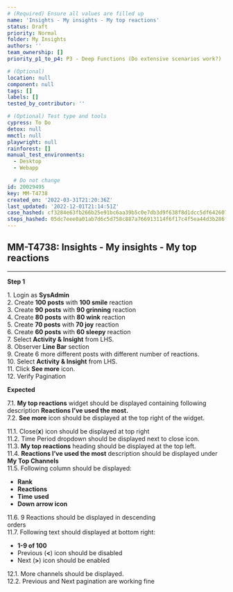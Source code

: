 ```yaml
---
# (Required) Ensure all values are filled up
name: 'Insights - My insights - My top reactions'
status: Draft
priority: Normal
folder: My Insights
authors: ''
team_ownership: []
priority_p1_to_p4: P3 - Deep Functions (Do extensive scenarios work?)

# (Optional)
location: null
component: null
tags: []
labels: []
tested_by_contributor: ''

# (Optional) Test type and tools
cypress: To Do
detox: null
mmctl: null
playwright: null
rainforest: []
manual_test_environments:
  - Desktop
  - Webapp

  # Do not change
id: 20029495
key: MM-T4738
created_on: '2022-03-31T21:20:36Z'
last_updated: '2022-12-01T21:14:51Z'
case_hashed: cf3284e63fb266b25e91bc6aa39b5c0e7db3d9f638f8d1dcc5df64260779b07a7a2dfafc6285eaea5c87095928f5d733
steps_hashed: 05dc7eee0a01ab7d6c5d758c887a766913114f6f17c4f5ea44d3b286f39aa3f4218ffb98332f38c9fe0ce07d74588591
---
```


<!-- (Auto-generated) Based on frontmatter's "key" and "name" -->

## MM-T4738: Insights - My insights - My top reactions

---

**Step 1**

1\. Login as **SysAdmin**\
2\. Create **100 posts** with **100 smile** reaction\
3\. Create **90 posts** with **90 grinning** reaction\
4\. Create **80 posts** with **80 wink** reaction\
5\. Create **70 posts** with **70 joy** reaction\
6\. Create **60 posts** with **60 sleepy** reaction\
7\. Select **Activity & Insight** from LHS.\
8\. Observer **Line Bar** section\
9\. Create 6 more different posts with different number of reactions.\
10\. Select **Activity & Insight** from LHS.\
11\. Click **See more** icon.\
12\. Verify Pagination

**Expected**

7.1. **My top reactions** widget should be displayed containing following description **Reactions I’ve used the most.**\
7.2. **See more** icon should be displayed at the top right of the widget.

11.1. Close(**x**) icon should be displayed at top right\
11.2. Time Period dropdown should be displayed next to close icon.\
11.3. **My top reactions** heading should be displayed at the top left.\
11.4. **Reactions I’ve used the most** description should be displayed under **My Top Channels**\
11.5. Following column should be displayed:

- **Rank**
- **Reactions**
- **Time** **used**
- **Down arrow icon**

11.6. 9 Reactions should be displayed in descending\
orders\
11.7. Following text should displayed at bottom right:

- **1-9 of 100**
- Previous (**<**) icon should be disabled
- Next (**>**) icon should be enabled

12.1. More channels should be displayed.\
12.2. Previous and Next pagination are working fine
